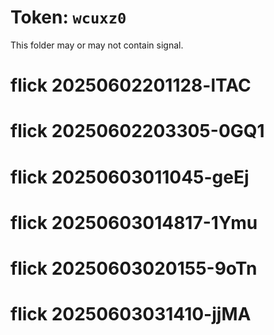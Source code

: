 # Token: `wcuxz0`

This folder may or may not contain signal.
# flick 20250602201128-lTAC
# flick 20250602203305-0GQ1
# flick 20250603011045-geEj
# flick 20250603014817-1Ymu
# flick 20250603020155-9oTn
# flick 20250603031410-jjMA
